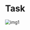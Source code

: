 # Task
![img1](https://user-images.githubusercontent.com/47172276/123842502-ac76ef80-d932-11eb-844a-b002e59a487b.jpg)
